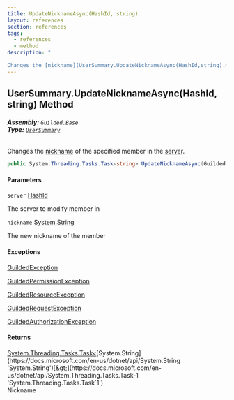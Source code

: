 ```yaml
---
title: UpdateNicknameAsync(HashId, string)
layout: references
section: references
tags:
  - references
  - method
description: "

Changes the [nickname](UserSummary.UpdateNicknameAsync(HashId,string).md#Guilded.Base.Users.UserSummary.UpdateNicknameAsync(Guilded.Base.HashId,string).nickname 'Guilded.Base.Users.UserSummary.UpdateNicknameAsync(Guilded.Base.HashId, string).nickname') of the specified member in the [server](UserSummary.UpdateNicknameAsync(HashId,string).md#Guilded.Base.Users.UserSummary.UpdateNicknameAsync(Guilded.Base.HashId,string).server 'Guilded.Base.Users.UserSummary.UpdateNicknameAsync(Guilded.Base.HashId, string).server')."
---
```


## UserSummary.UpdateNicknameAsync(HashId, string) Method
###### **Assembly:** `Guilded.Base`<br/>**Type:** [`UserSummary`](UserSummary.md 'Guilded.Base.Users.UserSummary')

Changes the [nickname](UserSummary.UpdateNicknameAsync(HashId,string).md#Guilded.Base.Users.UserSummary.UpdateNicknameAsync(Guilded.Base.HashId,string).nickname 'Guilded.Base.Users.UserSummary.UpdateNicknameAsync(Guilded.Base.HashId, string).nickname') of the specified member in the [server](UserSummary.UpdateNicknameAsync(HashId,string).md#Guilded.Base.Users.UserSummary.UpdateNicknameAsync(Guilded.Base.HashId,string).server 'Guilded.Base.Users.UserSummary.UpdateNicknameAsync(Guilded.Base.HashId, string).server').

```csharp
public System.Threading.Tasks.Task<string> UpdateNicknameAsync(Guilded.Base.HashId server, string nickname);
```
#### Parameters

<a name='Guilded.Base.Users.UserSummary.UpdateNicknameAsync(Guilded.Base.HashId,string).server'></a>

`server` [HashId](HashId.md 'Guilded.Base.HashId')

The server to modify member in

<a name='Guilded.Base.Users.UserSummary.UpdateNicknameAsync(Guilded.Base.HashId,string).nickname'></a>

`nickname` [System.String](https://docs.microsoft.com/en-us/dotnet/api/System.String 'System.String')

The new nickname of the member

#### Exceptions

[GuildedException](GuildedException.md 'Guilded.Base.GuildedException')

[GuildedPermissionException](GuildedPermissionException.md 'Guilded.Base.GuildedPermissionException')

[GuildedResourceException](GuildedResourceException.md 'Guilded.Base.GuildedResourceException')

[GuildedRequestException](GuildedRequestException.md 'Guilded.Base.GuildedRequestException')

[GuildedAuthorizationException](GuildedAuthorizationException.md 'Guilded.Base.GuildedAuthorizationException')

#### Returns
[System.Threading.Tasks.Task&lt;](https://docs.microsoft.com/en-us/dotnet/api/System.Threading.Tasks.Task-1 'System.Threading.Tasks.Task`1')[System.String](https://docs.microsoft.com/en-us/dotnet/api/System.String 'System.String')[&gt;](https://docs.microsoft.com/en-us/dotnet/api/System.Threading.Tasks.Task-1 'System.Threading.Tasks.Task`1')  
Nickname